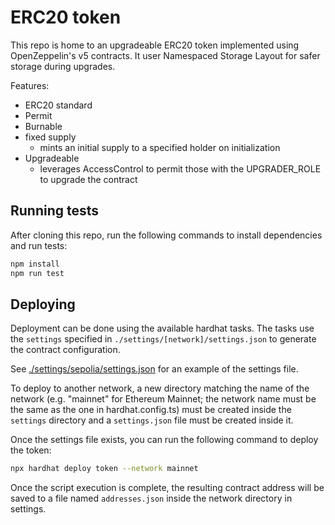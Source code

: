 # ERC20 token

This repo is home to an upgradeable ERC20 token implemented using OpenZeppelin's v5 contracts. It user Namespaced Storage Layout for safer storage during upgrades.

Features: 
- ERC20 standard
- Permit
- Burnable
- fixed supply
  - mints an initial supply to a specified holder on initialization
- Upgradeable
  - leverages AccessControl to permit those with the UPGRADER_ROLE to upgrade the contract

## Running tests

After cloning this repo, run the following commands to install dependencies and run tests:

```bash
npm install
npm run test
```

## Deploying

Deployment can be done using the available hardhat tasks. The tasks use the `settings` specified in `./settings/[network]/settings.json` to generate the contract configuration.

See [./settings/sepolia/settings.json](./settings/sepolia/settings.json) for an example of the settings file.

To deploy to another network, a new directory matching the name of the network (e.g. "mainnet" for Ethereum Mainnet; the network name must be the same as the one in hardhat.config.ts) must be created inside the `settings` directory and a `settings.json` file must be created inside it. 

Once the settings file exists, you can run the following command to deploy the token:
```bash
npx hardhat deploy token --network mainnet
```

Once the script execution is complete, the resulting contract address will be saved to a file named `addresses.json` inside the network directory in settings.
